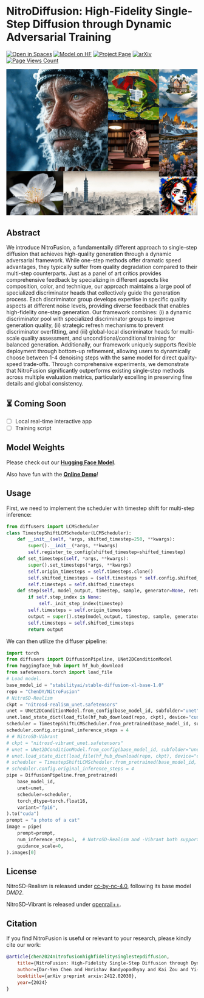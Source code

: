# NitroDiffusion: High-Fidelity Single-Step Diffusion through Dynamic Adversarial Training

[![Open in Spaces](https://huggingface.co/datasets/huggingface/badges/resolve/main/open-in-hf-spaces-sm.svg)](https://huggingface.co/spaces/ChenDY/NitroFusion_1step_T2I)
[![Model on HF](https://huggingface.co/datasets/huggingface/badges/resolve/main/model-on-hf-sm.svg)](https://huggingface.co/ChenDY/NitroFusion)
[![Project Page](https://img.shields.io/badge/Project-Page-green.svg)](https://chendaryen.github.io/NitroFusion.github.io/)
[![arXiv](https://img.shields.io/badge/arXiv-2412.02030-b31b1b.svg)](https://arxiv.org/abs/2412.02030)
[![Page Views Count](https://badges.toozhao.com/badges/01JEECFJR1K7PQNDFJ9G2S60AJ/blue.svg)](https://badges.toozhao.com/stats/01JEECFJR1K7PQNDFJ9G2S60AJ "Get your own page views count badge on badges.toozhao.com")


![](./assets/banner.jpg)

## Abstract

We introduce NitroFusion, a fundamentally different approach to single-step diffusion that achieves high-quality generation through a dynamic adversarial framework. While one-step methods offer dramatic speed advantages, they typically suffer from quality degradation compared to their multi-step counterparts. Just as a panel of art critics provides comprehensive feedback by specializing in different aspects like composition, color, and technique, our approach maintains a large pool of specialized discriminator heads that collectively guide the generation process. Each discriminator group develops expertise in specific quality aspects at different noise levels, providing diverse feedback that enables high-fidelity one-step generation. Our framework combines: (i) a dynamic discriminator pool with specialized discriminator groups to improve generation quality, (ii) strategic refresh mechanisms to prevent discriminator overfitting, and (iii) global-local discriminator heads for multi-scale quality assessment, and unconditional/conditional training for balanced generation. Additionally, our framework uniquely supports flexible deployment through bottom-up refinement, allowing users to dynamically choose between 1-4 denoising steps with the same model for direct quality-speed trade-offs. Through comprehensive experiments, we demonstrate that NitroFusion significantly outperforms existing single-step methods across multiple evaluation metrics, particularly excelling in preserving fine details and global consistency.

## ⏳ Coming Soon
- [ ] Local real-time interactive app
- [ ] Training script

## Model Weights 

Please check out our [**Hugging Face Model**](https://huggingface.co/ChenDY/NitroFusion).

Also have fun with the [**Online Demo**](https://huggingface.co/spaces/ChenDY/NitroFusion_1step_T2I)!

## Usage

First, we  need to implement the scheduler with timestep shift for multi-step inference:
```python
from diffusers import LCMScheduler
class TimestepShiftLCMScheduler(LCMScheduler):
    def __init__(self, *args, shifted_timestep=250, **kwargs):
        super().__init__(*args, **kwargs)
        self.register_to_config(shifted_timestep=shifted_timestep)
    def set_timesteps(self, *args, **kwargs):
        super().set_timesteps(*args, **kwargs)
        self.origin_timesteps = self.timesteps.clone()
        self.shifted_timesteps = (self.timesteps * self.config.shifted_timestep / self.config.num_train_timesteps).long()
        self.timesteps = self.shifted_timesteps
    def step(self, model_output, timestep, sample, generator=None, return_dict=True):
        if self.step_index is None:
            self._init_step_index(timestep)
        self.timesteps = self.origin_timesteps
        output = super().step(model_output, timestep, sample, generator, return_dict)
        self.timesteps = self.shifted_timesteps
        return output
```


We can then utilize the diffuser pipeline:
```python
import torch
from diffusers import DiffusionPipeline, UNet2DConditionModel
from huggingface_hub import hf_hub_download
from safetensors.torch import load_file
# Load model.
base_model_id = "stabilityai/stable-diffusion-xl-base-1.0"
repo = "ChenDY/NitroFusion"
# NitroSD-Realism
ckpt = "nitrosd-realism_unet.safetensors"
unet = UNet2DConditionModel.from_config(base_model_id, subfolder="unet").to("cuda", torch.float16)
unet.load_state_dict(load_file(hf_hub_download(repo, ckpt), device="cuda"))
scheduler = TimestepShiftLCMScheduler.from_pretrained(base_model_id, subfolder="scheduler", shifted_timestep=250)
scheduler.config.original_inference_steps = 4
# # NitroSD-Vibrant
# ckpt = "nitrosd-vibrant_unet.safetensors"
# unet = UNet2DConditionModel.from_config(base_model_id, subfolder="unet").to("cuda", torch.float16)
# unet.load_state_dict(load_file(hf_hub_download(repo, ckpt), device="cuda"))
# scheduler = TimestepShiftLCMScheduler.from_pretrained(base_model_id, subfolder="scheduler", shifted_timestep=500)
# scheduler.config.original_inference_steps = 4
pipe = DiffusionPipeline.from_pretrained(
    base_model_id,
    unet=unet,
    scheduler=scheduler,
    torch_dtype=torch.float16,
    variant="fp16",
).to("cuda")
prompt = "a photo of a cat"
image = pipe(
    prompt=prompt,
    num_inference_steps=1,  # NotroSD-Realism and -Vibrant both support 1 - 4 inference steps.
    guidance_scale=0,
).images[0]
```


## License

NitroSD-Realism is released under [cc-by-nc-4.0](https://creativecommons.org/licenses/by-nc-sa/4.0/deed.en), following its base model *DMD2*.

NitroSD-Vibrant is released under [openrail++](https://huggingface.co/stabilityai/stable-diffusion-xl-base-1.0/blob/main/LICENSE.md).


## Citation 

If you find NitroFusion is useful or relevant to your research, please kindly cite our work:

```bib
@article{chen2024nitrofusionhighfidelitysinglestepdiffusion,
    title={NitroFusion: High-Fidelity Single-Step Diffusion through Dynamic Adversarial Training},
    author={Dar-Yen Chen and Hmrishav Bandyopadhyay and Kai Zou and Yi-Zhe Song},
    booktitle={arXiv preprint arxiv:2412.02030},
    year={2024}
}
```

